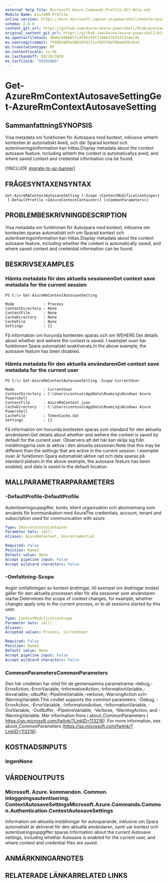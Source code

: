 ```yaml
---
external help file: Microsoft.Azure.Commands.Profile.dll-Help.xml
Module Name: AzureRM.Profile
online version: https://docs.microsoft.com/en-us/powershell/module/azurerm.profile/get-azurermcontextautosavesetting
schema: 2.0.0
content_git_url: https://github.com/Azure/azure-powershell/blob/preview/src/ResourceManager/Profile/Commands.Profile/help/Get-AzureRmContextAutosaveSetting.md
original_content_git_url: https://github.com/Azure/azure-powershell/blob/preview/src/ResourceManager/Profile/Commands.Profile/help/Get-AzureRmContextAutosaveSetting.md
ms.openlocfilehash: d0d6c69bb85fcdf851f0f134bb376252525aec91
ms.sourcegitcommit: f599b50d5e980197d1fca769378df90a842b42a1
ms.translationtype: MT
ms.contentlocale: sv-SE
ms.lasthandoff: 08/20/2020
ms.locfileid: "93581060"
---
```

# <span data-ttu-id="7df1f-101">Get-AzureRmContextAutosaveSetting</span><span class="sxs-lookup"><span data-stu-id="7df1f-101">Get-AzureRmContextAutosaveSetting</span></span>

## <span data-ttu-id="7df1f-102">Sammanfattning</span><span class="sxs-lookup"><span data-stu-id="7df1f-102">SYNOPSIS</span></span>
<span data-ttu-id="7df1f-103">Visa metadata om funktionen för Autospara med kontext, inklusive whterh kontexten är automatiskt Aved, och där Sparad kontext och autentiseringsinformation kan hittas.</span><span class="sxs-lookup"><span data-stu-id="7df1f-103">Display metadata about the context autosave feature, including whterh the context is automaticallys aved, and where saved context and credential information cna be found.</span></span>

[!INCLUDE [migrate-to-az-banner](../../includes/migrate-to-az-banner.md)]

## <span data-ttu-id="7df1f-104">FRÅGESYNTAXEN</span><span class="sxs-lookup"><span data-stu-id="7df1f-104">SYNTAX</span></span>

```
Get-AzureRmContextAutosaveSetting [-Scope <ContextModificationScope>]
 [-DefaultProfile <IAzureContextContainer>] [<CommonParameters>]
```

## <span data-ttu-id="7df1f-105">PROBLEMBESKRIVNING</span><span class="sxs-lookup"><span data-stu-id="7df1f-105">DESCRIPTION</span></span>
<span data-ttu-id="7df1f-106">Visa metadata om funktionen för Autospara med kontext, inklusive om kontexten sparas automatiskt och om Sparad kontext och autentiseringsinformation kan hittas.</span><span class="sxs-lookup"><span data-stu-id="7df1f-106">Display metadata about the context autosave feature, including whether the context is automatically saved, and where saved context and credential information can be found.</span></span>

## <span data-ttu-id="7df1f-107">BESKRIVS</span><span class="sxs-lookup"><span data-stu-id="7df1f-107">EXAMPLES</span></span>

### <span data-ttu-id="7df1f-108">Hämta metadata för den aktuella sessionen</span><span class="sxs-lookup"><span data-stu-id="7df1f-108">Get context save metadata for the current session</span></span>
```
PS C:\> Get-AzureRmContextAutosaveSetting

Mode             : Process
ContextDirectory : None
ContextFile      : None
CacheDirectory   : None
CacheFile        : None
Settings         : {}
```

<span data-ttu-id="7df1f-109">Få information om huruvida kontexten sparas och om WEHERE.</span><span class="sxs-lookup"><span data-stu-id="7df1f-109">Get details about whether and wehere the context is saved.</span></span>  <span data-ttu-id="7df1f-110">I exemplet ovan har funktionen Spara automatiskt avaktiverats.</span><span class="sxs-lookup"><span data-stu-id="7df1f-110">In the above example, the autosave feature has been disabled.</span></span>

### <span data-ttu-id="7df1f-111">Hämta metadata för den aktuella användaren</span><span class="sxs-lookup"><span data-stu-id="7df1f-111">Get context save metadata for the current user</span></span>
```
PS C:\> Get-AzureRmContextAutosaveSetting -Scope CurrentUser

Mode             : CurrentUser
ContextDirectory : C:\Users\contoso\AppData\Roaming\Windows Azure Powershell
ContextFile      : AzureRmContext.json
CacheDirectory   : C:\Users\contoso\AppData\Roaming\Windows Azure Powershell
CacheFile        : TokenCache.dat
Settings         : {}
```

<span data-ttu-id="7df1f-112">Få information om huruvida kontexten sparas som standard för den aktuella användaren.</span><span class="sxs-lookup"><span data-stu-id="7df1f-112">Get details about whether and wehere the context is saved by default for the current user.</span></span>  <span data-ttu-id="7df1f-113">Observera att det här kan skilja sig från inställningarna som är aktiva i den aktuella sessionen.</span><span class="sxs-lookup"><span data-stu-id="7df1f-113">Note that this may be different than the settings that are active in the current session.</span></span> <span data-ttu-id="7df1f-114">I exemplet ovan är funktionen Spara automatiskt aktive rad och data sparas på standard platsen.</span><span class="sxs-lookup"><span data-stu-id="7df1f-114">In the above example, the autosave feature has been enabled, and data is saved to the default location.</span></span>

## <span data-ttu-id="7df1f-115">MALLPARAMETRAR</span><span class="sxs-lookup"><span data-stu-id="7df1f-115">PARAMETERS</span></span>

### <span data-ttu-id="7df1f-116">-DefaultProfile</span><span class="sxs-lookup"><span data-stu-id="7df1f-116">-DefaultProfile</span></span>
<span data-ttu-id="7df1f-117">Autentiseringsuppgifter, konto, klient organisation och abonnemang som används för kommunikation med Azure</span><span class="sxs-lookup"><span data-stu-id="7df1f-117">The credentials, account, tenant and subscription used for communication with azure</span></span>

```yaml
Type: IAzureContextContainer
Parameter Sets: (All)
Aliases: AzureRmContext, AzureCredential

Required: False
Position: Named
Default value: None
Accept pipeline input: False
Accept wildcard characters: False
```

### <span data-ttu-id="7df1f-118">-Omfattning</span><span class="sxs-lookup"><span data-stu-id="7df1f-118">-Scope</span></span>
<span data-ttu-id="7df1f-119">Avgör omfattningen av kontext ändringar, till exempel om ändringar endast gäller för den aktuella processen eller för alla sessioner som användaren startar.</span><span class="sxs-lookup"><span data-stu-id="7df1f-119">Determines the scope of context changes, for example, whether changes apply only to the current process, or to all sessions started by this user.</span></span>

```yaml
Type: ContextModificationScope
Parameter Sets: (All)
Aliases: 
Accepted values: Process, CurrentUser

Required: False
Position: Named
Default value: None
Accept pipeline input: False
Accept wildcard characters: False
```

### <span data-ttu-id="7df1f-120">CommonParameters</span><span class="sxs-lookup"><span data-stu-id="7df1f-120">CommonParameters</span></span>
<span data-ttu-id="7df1f-121">Den här cmdleten har stöd för de gemensamma parametrarna:-debug,-ErrorAction,-ErrorVariable,-InformationAction,-InformationVariable,-disvariable,-utbuffer,-PipelineVariable,-verbose,-WarningAction och-WarningVariable.</span><span class="sxs-lookup"><span data-stu-id="7df1f-121">This cmdlet supports the common parameters: -Debug, -ErrorAction, -ErrorVariable, -InformationAction, -InformationVariable, -OutVariable, -OutBuffer, -PipelineVariable, -Verbose, -WarningAction, and -WarningVariable.</span></span> <span data-ttu-id="7df1f-122">Mer information finns i about_CommonParameters ( https://go.microsoft.com/fwlink/?LinkID=113216) .</span><span class="sxs-lookup"><span data-stu-id="7df1f-122">For more information, see about_CommonParameters (https://go.microsoft.com/fwlink/?LinkID=113216).</span></span>

## <span data-ttu-id="7df1f-123">KOSTNADS</span><span class="sxs-lookup"><span data-stu-id="7df1f-123">INPUTS</span></span>

### <span data-ttu-id="7df1f-124">Ingen</span><span class="sxs-lookup"><span data-stu-id="7df1f-124">None</span></span>

## <span data-ttu-id="7df1f-125">VÄRDEN</span><span class="sxs-lookup"><span data-stu-id="7df1f-125">OUTPUTS</span></span>

### <span data-ttu-id="7df1f-126">Microsoft. Azure. kommandon. Common. inloggningsautentisering. ContextAutosaveSettings</span><span class="sxs-lookup"><span data-stu-id="7df1f-126">Microsoft.Azure.Commands.Common.Authentication.ContextAutosaveSettings</span></span>
<span data-ttu-id="7df1f-127">Information om aktuella inställningar för autosparande, inklusive om Spara automatiskt är aktiverat för den aktuella användaren, samt var kontext och autentiseringsuppgifter sparas.</span><span class="sxs-lookup"><span data-stu-id="7df1f-127">Information about the current Autosave settings, including whether Autosave is enabled for the current user, and where context and credential files are saved.</span></span>

## <span data-ttu-id="7df1f-128">ANMÄRKNINGAR</span><span class="sxs-lookup"><span data-stu-id="7df1f-128">NOTES</span></span>

## <span data-ttu-id="7df1f-129">RELATERADE LÄNKAR</span><span class="sxs-lookup"><span data-stu-id="7df1f-129">RELATED LINKS</span></span>

